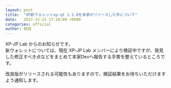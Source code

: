 ```yaml
---
layout: post
title:  "XP新ウォレットxp-qt 1.1.0を本家がリリースした件について"
date:   2017-12-21 17:10:00 +0900
categories: official
author: 依田
---
```

XP-JP Lab からのお知らせです。  
新ウォレットについては、現在 XP-JP Lab メンバーにより検証中ですが、発見した修正すべき点などをまとめて本家Devへ報告する手筈を整えているところです。  

改良版がリリースされる可能性もありますので、検証結果をお待ちいただけますよう通知します。  
